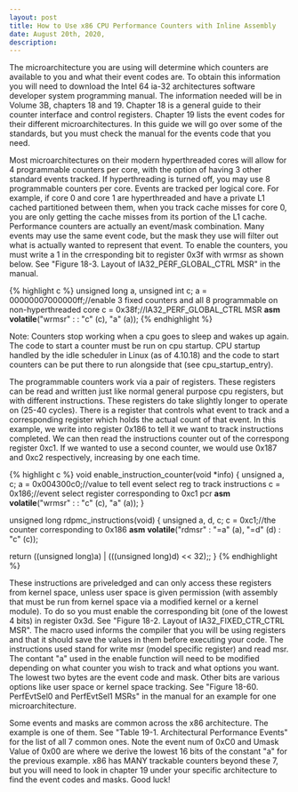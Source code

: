 ```yaml
---
layout: post
title: How to Use x86 CPU Performance Counters with Inline Assembly
date: August 20th, 2020, 
description:
---
```


The microarchitecture you are using will determine which counters are available to you and what their event codes are. To obtain this information you will need to download the Intel 64 ia-32 architectures software developer system programming manual. The information needed will be in Volume 3B, chapters 18 and 19. Chapter 18 is a general guide to their counter interface and control registers. Chapter 19 lists the event codes for their different microarchitectures. In this guide we will go over some of the standards, but you must check the manual for the events code that you need.

Most microarchitectures on their modern hyperthreaded cores will allow for 4 programmable counters per core, with the option of having 3 other standard events tracked. If hyperthreading is turned off, you may use 8 programmable counters per core. Events are tracked per logical core. For example, if core 0 and core 1 are hyperthreaded and have a private L1 cached partitioned between them, when you track cache misses for core 0, you are only getting the cache misses from its portion of the L1 cache. Performance counters are actually an event/mask combination. Many events may use the same event code, but the mask they use will filter out what is actually wanted to represent that event. To enable the counters, you must write a 1 in the crresponding bit to register 0x3f with wrmsr as shown below. See "Figure 18-3. Layout of IA32_PERF_GLOBAL_CTRL MSR" in the manual.

{% highlight c %}
unsigned long a, 
unsigned int c;
a = 00000007000000ff;//enable 3 fixed counters and all 8 programmable on non-hyperthreaded core
c = 0x38f;//IA32_PERF_GLOBAL_CTRL MSR
__asm__ __volatile__("wrmsr" : : "c" (c), "a" (a));
{% endhighlight %}

Note: Counters stop working when a cpu goes to sleep and wakes up again. The code to start a counter must be run on cpu startup. CPU startup handled by the idle scheduler in Linux (as of 4.10.18) and the code to start counters can be put there to run alongside that (see cpu_startup_entry).

The programmable counters work via a pair of registers. These registers can be read and written just like normal general purpose cpu registers, but with different instructions. These registers do take slightly longer to operate on (25-40 cycles). There is a register that controls what event to track and a corresponding register which holds the actual count of that event. In this example, we write into register 0x186 to tell it we want to track instructions completed. We can then read the instructions counter out of the correspong register 0xc1. If we wanted to use a second counter, we would use 0x187 and 0xc2 respectively, increasing by one each time.


{% highlight c %}
void enable_instruction_counter(void *info)
{
  	unsigned a, c;
  	a = 0x004300c0;//value to tell event select reg to track instructions
  	c = 0x186;//event select register corresponding to 0xc1 pcr
  	__asm__ __volatile__("wrmsr" : : "c" (c), "a" (a));
}

unsigned long rdpmc_instructions(void)
{
  	unsigned a, d, c;
  	c = 0xc1;//the counter corresponding to 0x186
  	__asm__ __volatile__("rdmsr" : "=a" (a), "=d" (d) : "c" (c));
 
   return ((unsigned long)a) | (((unsigned long)d) << 32);;
}
{% endhighlight %}

These instructions are priveledged and can only access these registers from kernel space, unless user space is given permission (with assembly that must be run from kernel space via a modified kernel or a kernel module). To do so you must enable the corresponding bit (one of the lowest 4 bits) in register 0x3d. See "Figure 18-2. Layout of IA32_FIXED_CTR_CTRL MSR". The macro used informs the compiler that you will be using registers and that it should save the values in them before executing your code. The instructions used stand for write msr (model specific register) and read msr. The contant "a" used in the enable function will need to be modified depending on what counter you wish to track and what options you want. The lowest two bytes are the event code and mask. Other bits are various options like user space or kernel space tracking. See "Figure 18-60. PerfEvtSel0 and PerfEvtSel1 MSRs" in the manual for an example for one microarchitecture.

Some events and masks are common across the x86 architecture. The example is one of them. See "Table 19-1. Architectural Performance Events" for the list of all 7 common ones. Note the event num of 0xC0 and Umask Value of 0x00 are where we derive the lowest 16 bits of the constant "a" for the previous example. x86 has MANY trackable counters beyond these 7, but you will need to look in chapter 19 under your specific architecture to find the event codes and masks. Good luck!



